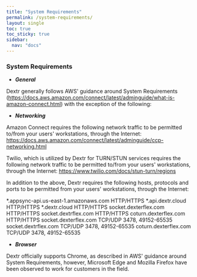 ```yaml
---
title: "System Requirements"
permalink: /system-requirements/
layout: single
toc: true
toc_sticky: true
sidebar:
  nav: "docs"
---
```


### System Requirements

- ***General***

Dextr generally follows AWS' guidance around System Requirements (https://docs.aws.amazon.com/connect/latest/adminguide/what-is-amazon-connect.html) with the exception of the following:

- ***Networking***

Amazon Connect requires the following network traffic to be permitted to/from your users' workstations, through the Internet:
https://docs.aws.amazon.com/connect/latest/adminguide/ccp-networking.html

Twilio, which is utilized by Dextr for TURN/STUN services requires the following network traffic to be permitted to/from your users' workstations, through the Internet: https://www.twilio.com/docs/stun-turn/regions

In addition to the above, Dextr requires the following hosts, protocols and ports to be permitted from your users' workstations, through the Internet:

*.appsync-api.us-east-1.amazonaws.com   HTTP/HTTPS
*.api.dextr.cloud              HTTP/HTTPS
*.dextr.cloud      HTTP/HTTPS
socket.dexterflex.com    HTTP/HTTPS
socket.dextrflex.com      HTTP/HTTPS
coturn.dexterflex.com    HTTP/HTTPS
socket.dexterflex.com    TCP/UDP 3478, 49152-65535
socket.dextrflex.com      TCP/UDP 3478, 49152-65535
coturn.dexterflex.com    TCP/UDP 3478, 49152-65535

- ***Browser***

Dextr officially supports Chrome, as described in AWS' guidance around System Requirements, however, Microsoft Edge and Mozilla Firefox have been observed to work for customers in the field.

